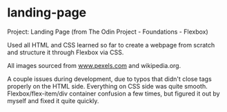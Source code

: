 # landing-page

Project: Landing Page (from The Odin Project - Foundations - Flexbox)

Used all HTML and CSS learned so far to create a webpage from scratch and structure it through Flexbox via CSS.

All images sourced from www.pexels.com and wikipedia.org.

A couple issues during development, due to typos that didn't close tags properly on the HTML side.
Everything on CSS side was quite smooth. Flexbox/flex-item/div container confusion a few times, but figured it out by myself and fixed it quite quickly.